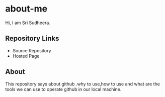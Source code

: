 # about-me

Hi, I am Sri Sudheera.

## Repository Links
* Source Repository
* Hosted Page

## About 
This repository says about github .why to use,how to use and what are the tools we can use to operate github in our local machine.